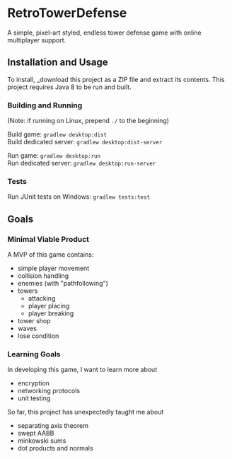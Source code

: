 # RetroTowerDefense

A simple, pixel-art styled, endless tower defense game with online multiplayer support.

## Installation and Usage

To install, _download this project as a ZIP file and extract its contents. 
This project requires Java 8 to be run and built.

### Building and Running

(Note: if running on Linux, prepend ``./`` to the beginning)

Build game: ``gradlew desktop:dist`` <br>
Build dedicated server: ``gradlew desktop:dist-server`` <br>

Run game: ``gradlew desktop:run`` <br>
Run dedicated server: ``gradlew desktop:run-server`` <br>

### Tests

Run JUnit tests on Windows: ``gradlew tests:test`` <br>

## Goals

### Minimal Viable Product

A MVP of this game contains:
- simple player movement
- collision handling
- enemies (with "pathfollowing")
- towers
    - attacking
    - player placing
    - player breaking
- tower shop
- waves
- lose condition

### Learning Goals

In developing this game, I want to learn more about
- encryption
- networking protocols
- unit testing

So far, this project has unexpectedly taught me about
- separating axis theorem
- swept AABB
- minkowski sums
- dot products and normals